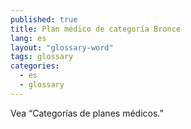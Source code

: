 ```yaml
---
published: true
title: Plan médico de categoría Bronce
lang: es
layout: "glossary-word"
tags: glossary
categories:
  - es
  - glossary
---
```


Vea “Categorías de planes médicos.”
